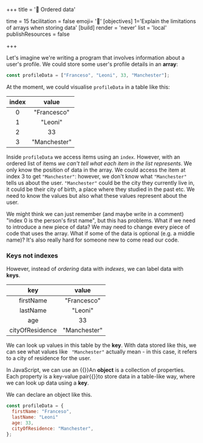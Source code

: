 +++
title = '📏 Ordered data'

time = 15
facilitation = false
emoji= '🧩'
[objectives]
    1='Explain the limitations of arrays when storing data'
[build]
  render = 'never'
  list = 'local'
  publishResources = false

+++

Let's imagine we're writing a program that involves information about a user's profile.
We could store some user's profile details in an **array**:

```js
const profileData = ["Franceso", "Leoni", 33, "Manchester"];
```

At the moment, we could visualise `profileData` in a table like this:

| index |    value     |
| :---: | :----------: |
|   0   | "Francesco"  |
|   1   |   "Leoni"    |
|   2   |      33      |
|   3   | "Manchester" |

Inside `profileData` we access items using an `index`. However, with an ordered list of items _we can't tell what each item in the list represents_. We only know the position of data in the array. We could access the item at index 3 to get `"Manchester"`: however, we don't know what `"Manchester"` tells us about the user. `"Manchester"` could be the city they currently live in, it could be their city of birth, a place where they studied in the past etc. We need to know the values but also what these values represent about the user.

We might think we can just remember (and maybe write in a comment) "index 0 is the person's first name", but this has problems. What if we need to introduce a new piece of data? We may need to change every piece of code that uses the array. What if some of the data is optional (e.g. a middle name)? It's also really hard for someone new to come read our code.

### Keys not indexes

However, instead of _ordering_ data with _indexes_, we can label data with **keys**.

|       key       |    value     |
| :-------------: | :----------: |
|    firstName    | "Francesco"  |
|    lastName     |   "Leoni"    |
|       age       |      33      |
| cityOfResidence | "Manchester" |

We can look up values in this table by the **key**. With data stored like this, we can see what values like ` "Manchester"` actually mean - in this case, it refers to a city of residence for the user.

In JavaScript, we can use an {{<tooltip title="object">}}An **object** is a collection of properties. Each property is a key-value pair{{</tooltip>}}to store data in a table-like way, where we can look up data using a **key**.

We can declare an object like this.

```js
const profileData = {
  firstName: "Franceso",
  lastName: "Leoni"
  age: 33,
  cityOfResidence: "Manchester",
};
```
